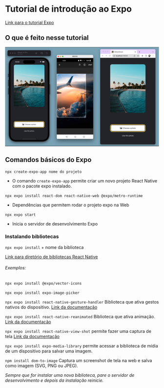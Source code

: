 # Tutorial de introdução ao Expo

[Link para o tutorial Expo](https://docs.expo.dev/tutorial/introduction/)

## O que é feito nesse tutorial

<img src="/assets/images/app-final.png" alt="Imagem do app finalizado" style="width: 600px;">

## Comandos básicos do Expo

`npx create-expo-app nome do projeto`

* O comando `create-expo-app` permite criar um novo projeto React Native com o pacote expo instalado.

`npx expo install react-dom react-native-web @expo/metro-runtime`

* Dependências que permitem rodar o projeto expo na Web 

`npx expo start`

* Inicia o servidor de desenvolvimento Expo

### Instalando bibliotecas

```npx expo install``` + nome da biblioteca

[Link para diretório de bibliotecas React Native](https://reactnative.directory/)

###### Exemplos: 

`npx expo install @expo/vector-icons`

`npx expo install expo-image-picker`

`npx expo install react-native-gesture-handler` Biblioteca que ativa gestos nativos do dispositivo. [Link da documentação](https://docs.swmansion.com/react-native-gesture-handler/docs/gestures/tap-gesture)

`npx expo install react-native-reanimated` Biblioteca que ativa animação. [Link da documentação](https://docs.swmansion.com/react-native-reanimated/docs/core/createAnimatedComponent/)

`npx expo install react-native-view-shot` permite fazer uma captura de tela [Link da documentação](https://github.com/gre/react-native-view-shot#capturerefview-options-lower-level-imperative-api)

`npx expo install expo-media-library` permite acessar a biblioteca de mídia de um dispositivo para salvar uma imagem.

`npm install dom-to-image` Captura um screenshot de tela na web e salva como imagem (SVG, PNG ou JPEG).

*Sempre que for instalar uma nova biblioteca, pare o servidor de desenvolvimento e depois da instalação reinicie.*
